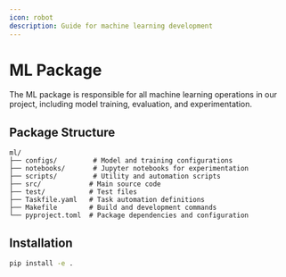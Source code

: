 ```yaml
---
icon: robot
description: Guide for machine learning development
---
```

# ML Package

The ML package is responsible for all machine learning operations in our project, including model training, evaluation, and experimentation.

## Package Structure

```
ml/
├── configs/         # Model and training configurations
├── notebooks/       # Jupyter notebooks for experimentation
├── scripts/         # Utility and automation scripts
├── src/            # Main source code
├── test/           # Test files
├── Taskfile.yaml   # Task automation definitions
├── Makefile        # Build and development commands
└── pyproject.toml  # Package dependencies and configuration
```

## Installation

```bash
pip install -e .
```


